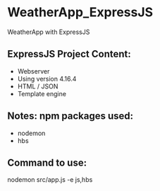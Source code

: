 # WeatherApp_ExpressJS

WeatherApp with ExpressJS

## ExpressJS Project Content: <br>

- Webserver <br>
- Using version 4.16.4 <br>
- HTML / JSON <br>
- Template engine <br>

## Notes: npm packages used: <br>

- nodemon <br>
- hbs <br>

## Command to use: <br>

nodemon src/app.js -e js,hbs
